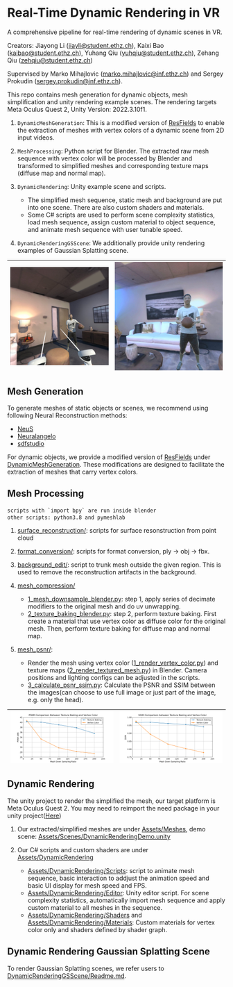 # Real-Time Dynamic Rendering in VR
A comprehensive pipeline for real-time rendering of dynamic scenes in VR.

Creators: Jiayong Li (jiayli@student.ethz.ch), Kaixi Bao (kaibao@student.ethz.ch), Yuhang Qiu (yuhqiu@student.ethz.ch), Zehang Qiu (zehqiu@student.ethz.ch)

Supervised by Marko Mihajlovic (marko.mihajlovic@inf.ethz.ch) and Sergey Prokudin (sergey.prokudin@inf.ethz.ch).

This repo contains mesh generation for dynamic objects, mesh simplification and unity rendering example scenes. The rendering targets Meta Oculus Quest 2, Unity Version: 2022.3.10f1.
1. `DynamicMeshGeneration`: This is a modified version of [ResFields](https://github.com/markomih/ResFields) to enable the extraction of meshes with vertex colors of a dynamic scene from 2D input videos.

2. `MeshProcessing`: Python script for Blender. The extracted raw mesh sequence with vertex color will be processed by Blender and transformed to simplified meshes and corresponding texture maps (diffuse map and normal map).

3. `DynamicRendering`: Unity example scene and scripts. 
    - The simplified mesh sequence, static mesh and background are put into one scene. There are also custom shaders and materials. 
    - Some C# scripts are used to perform scene complexity statistics, load mesh sequence, assign custom material to object sequence, and animate mesh sequence with user tunable speed.

4. `DynamicRenderingGSScene`: We additionally provide unity rendering examples of Gaussian Splatting scene.


| <img src="demo-scene\demo_scene_1.jpg" alt="DemoScene1" style="zoom: 30%;" /> | <img src="demo-scene\demo_scene_2.jpg" alt="DemoScene2" style="zoom: 33%;" /> |
| :------------------------------------------------------------: | :------------------------------------------------------------: |

## Mesh Generation
To generate meshes of static objects or scenes, we recommend using following Neural Reconstruction methods:
- [NeuS](https://github.com/Totoro97/NeuS)
- [Neuralangelo](https://github.com/NVlabs/neuralangelo)
- [sdfstudio](https://github.com/autonomousvision/sdfstudio)

For dynamic objects, we provide a modified version of [ResFields](https://github.com/markomih/ResFields) under [DynamicMeshGeneration](DynamicMeshGeneration). These modifications are designed to facilitate the extraction of meshes that carry vertex colors.

## Mesh Processing
```
scripts with `import bpy` are run inside blender
other scripts: python3.8 and pymeshlab
```

1. [surface_reconstruction/](MeshProcessing/surface_reconstruction): scripts for surface resonstruction from point cloud

2. [format_conversion/](MeshProcessing/format_conversion): scripts for format conversion, ply -> obj -> fbx.

3. [background_edit/](MeshProcessing/background_edit): script to trunk mesh outside the given region. This is used to remove the reconstruction artifacts in the background. 

4. [mesh_compression/](MeshProcessing/mesh_compression)
    - [1_mesh_downsample_blender.py](MeshProcessing/mesh_compression/1_mesh_downsample_blender.py): step 1, apply series of decimate modifiers to the original mesh and do uv unwrapping.
    - [2_texture_baking_blender.py](MeshProcessing/mesh_compression/2_texture_baking_blender.py): step 2, perform texture baking. First create a material that use vertex color as diffuse color for the original mesh. Then, perform texture baking for diffuse map and normal map.

5. [mesh_psnr/](MeshProcessing/mesh_psnr): 
    - Render the mesh using vertex color ([1_render_vertex_color.py](MeshProcessing/mesh_psnr/1_render_vertex_color.py)) and texture maps ([2_render_textured_mesh.py](MeshProcessing/mesh_psnr/2_render_textured_mesh.py)) in Blender. Camera positions and lighting configs can be adjusted in the scripts.
    - [3_calculate_psnr_ssim.py](MeshProcessing/mesh_psnr/3_calculate_psnr_ssim.py): Calculate the PSNR and SSIM between the images(can choose to use full image or just part of the image, e.g. only the head).

| <img src="MeshProcessing\mesh_psnr\plots\psnr.png" alt="PSNR" style="zoom: 50%;" /> | <img src="MeshProcessing\mesh_psnr\plots\ssim.png" alt="SSIM" style="zoom: 50%;" /> |
| :----------------------------------------------------------: | :----------------------------------------------------------: |

## Dynamic Rendering
The unity project to render the simplified the mesh, our target platform is Meta Oculus Quest 2. You may need to reimport the need package in your unity project([Here](DynamicRendering/Packages/manifest.json))

1. Our extracted/simplified meshes are under [Assets/Meshes](DynamicRendering/Assets/Meshes), demo scene: [Assets/Scenes/DynamicRenderingDemo.unity](DynamicRendering/Assets/Scenes/DynamicRenderingDemo.unity)

2. Our C# scripts and custom shaders are under [Assets/DynamicRendering](DynamicRendering/Assets/DynamicRendering)
    - [Assets/DynamicRendering/Scripts](DynamicRendering/Assets/DynamicRendering/Scripts): script to animate mesh sequence, basic interaction to addjust the animation speed and basic UI display for mesh speed and FPS.
    - [Assets/DynamicRendering/Editor](DynamicRendering/Assets/DynamicRendering/Editor): Unity editor script. For scene complexity statistics, automatically import mesh sequence and apply custom material to all meshes in the sequence.
    - [Assets/DynamicRendering/Shaders](DynamicRendering/Assets/DynamicRendering/Shaders) and [Assets/DynamicRendering/Materials](DynamicRendering/Assets/DynamicRendering/Materials): Custom materials for vertex color only and shaders defined by shader graph.

## Dynamic Rendering Gaussian Splatting Scene
To render Gaussian Splatting scenes, we refer users to [DynamicRenderingGSScene/Readme.md](DynamicRenderingGSScene/Readme.md).
